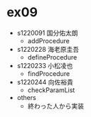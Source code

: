 # ex09

* s1220091 国分佑太朗
  * addProcedure
* s1220228 海老原圭吾
  * defineProcedure
* s1220233 小松凌也
  * findProcedure
* s1220244 向佐裕貴
  * checkParamList
* others
  * 終わった人から実装
